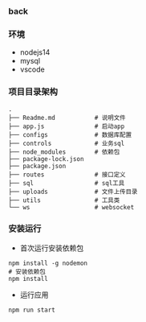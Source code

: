 ### back

### 环境
- nodejs14
- mysql
- vscode

### 项目目录架构
```shell
.
├── Readme.md           # 说明文件
├── app.js              # 启动app
├── configs             # 数据库配置
├── controls            # 业务sql
├── node_modules        # 依赖包
├── package-lock.json
├── package.json
├── routes              # 接口定义
├── sql                 # sql工具
├── uploads             # 文件上传目录
├── utils               # 工具类
└── ws                  # websocket
```  

### 安装运行
- 首次运行安装依赖包
```shell
npm install -g nodemon
# 安装依赖包
npm install 
```
   
- 运行应用
```shell
npm run start
```




